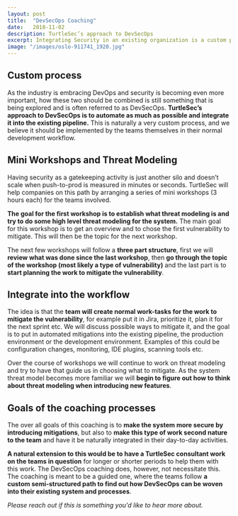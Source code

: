 ```yaml
---
layout: post
title:  "DevSecOps Coaching"
date:   2018-11-02
description: TurtleSec’s approach to DevSecOps
excerpt: Integrating Security in an existing organization is a custom process which has to be tailored to the company, product and market.
image: "/images/oslo-911741_1920.jpg"
---
```


## Custom process

As the industry is embracing DevOps and security is becoming even more important, how these two should be combined is still something that is being explored and is often referred to as DevSecOps. **TurtleSec’s approach to DevSecOps is to automate as much as possible and integrate it into the existing pipeline.** This is naturally a very custom process, and we believe it should be implemented by the teams themselves in their normal development workflow.

## Mini Workshops and Threat Modeling

Having security as a gatekeeping activity is just another silo and doesn’t scale when push-to-prod is measured in minutes or seconds. TurtleSec will help companies on this path by arranging a series of mini workshops (3 hours each) for the teams involved. 

**The goal for the first workshop is to establish what threat modeling is and try to do some high level threat modeling for the system.** The main goal for this workshop is to get an overview and to chose the first vulnerability to mitigate. This will then be the topic for the next workshop.

The next few workshops will follow a **three part structure**, first we will **review what was done since the last workshop**, then **go through the topic of the workshop (most likely a type of vulnerability)** and the last part is to **start planning the work to mitigate the vulnerability**.

## Integrate into the workflow

The idea is that the **team will create normal work-tasks for the work to mitigate the vulnerability**, for example put it in Jira, prioritize it, plan it for the next sprint etc. We will discuss possible ways to mitigate it, and the goal is to put in automated mitigations into the existing pipeline, the production environment or the development environment. Examples of this could be configuration changes, monitoring, IDE plugins, scanning tools etc.

Over the course of workshops we will continue to work on threat modeling and try to have that guide us in choosing what to mitigate. As the system threat model becomes more familiar we will **begin to figure out how to think about threat modeling when introducing new features**.

## Goals of the coaching processes

The over all goals of this coaching is to **make the system more secure by introducing mitigations**, but also to **make this type of work second nature to the team** and have it be naturally integrated in their day-to-day activities.

**A natural extension to this would be to have a TurtleSec consultant work on the teams in question** for longer or shorter periods to help them with this work. The DevSecOps coaching does, however, not necessitate this. The coaching is meant to be a guided one, where the teams follow **a custom semi-structured path to find out how DevSecOps can be woven into their existing system and processes**.

*Please reach out if this is something you'd like to hear more about.*